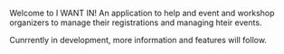 Welcome to I WANT IN!
An application to help and event and workshop organizers to manage their registrations and managing hteir events.

Cunrrently in development, more information and features will follow.
